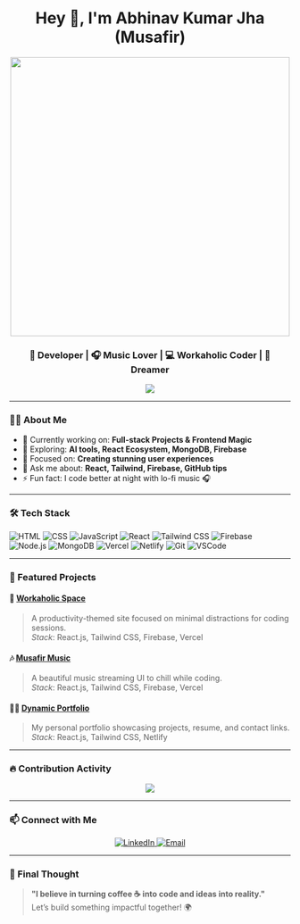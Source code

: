 <h1 align="center">Hey 👋, I'm Abhinav Kumar Jha (Musafir)</h1>

<p align="center">
  <img src="https://raw.githubusercontent.com/abhisheknaiidu/abhisheknaiidu/master/code.gif" width="500" />
</p>

<h3 align="center">🚀 Developer | 🎧 Music Lover | 💻 Workaholic Coder | 🌌 Dreamer</h3>

<p align="center">
  <img src="https://readme-typing-svg.demolab.com/?lines=Welcome+to+my+GitHub+Profile!;Building+cool+stuff+with+code.;Let's+create+something+amazing!&center=true&width=500&height=45&color=FFA500&vCenter=true&size=22" />
</p>

---

### 👨‍💻 About Me

- 🔭 Currently working on: **Full-stack Projects & Frontend Magic**
- 🌱 Exploring: **AI tools, React Ecosystem, MongoDB, Firebase**
- 🎯 Focused on: **Creating stunning user experiences**
- 💬 Ask me about: **React, Tailwind, Firebase, GitHub tips**
- ⚡ Fun fact: I code better at night with lo-fi music 🎧

---

### 🛠️ Tech Stack

![HTML](https://img.shields.io/badge/-HTML5-E34F26?style=flat&logo=html5&logoColor=white)
![CSS](https://img.shields.io/badge/-CSS3-1572B6?style=flat&logo=css3)
![JavaScript](https://img.shields.io/badge/-JavaScript-F7DF1E?style=flat&logo=javascript&logoColor=black)
![React](https://img.shields.io/badge/-React-61DAFB?style=flat&logo=react)
![Tailwind CSS](https://img.shields.io/badge/-Tailwind%20CSS-38B2AC?style=flat&logo=tailwind-css)
![Firebase](https://img.shields.io/badge/-Firebase-FFCA28?style=flat&logo=firebase&logoColor=black)
![Node.js](https://img.shields.io/badge/-Node.js-339933?style=flat&logo=node.js&logoColor=white)
![MongoDB](https://img.shields.io/badge/-MongoDB-47A248?style=flat&logo=mongodb)
![Vercel](https://img.shields.io/badge/-Vercel-000000?style=flat&logo=vercel)
![Netlify](https://img.shields.io/badge/-Netlify-00C7B7?style=flat&logo=netlify)
![Git](https://img.shields.io/badge/-Git-F05032?style=flat&logo=git)
![VSCode](https://img.shields.io/badge/-VSCode-007ACC?style=flat&logo=visual-studio-code)

---

### 🚀 Featured Projects

#### 🌌 [**Workaholic Space**](https://workaholicspace.vercel.app)
> A productivity-themed site focused on minimal distractions for coding sessions.  
> _Stack_: React.js, Tailwind CSS, Firebase, Vercel

#### 🎶 [**Musafir Music**](https://musafirmusic.vercel.app)
> A beautiful music streaming UI to chill while coding.  
> _Stack_: React.js, Tailwind CSS, Firebase, Vercel

#### 🧑‍🎨 [**Dynamic Portfolio**](https://abhinavjhaportfolio.netlify.app)
> My personal portfolio showcasing projects, resume, and contact links.  
> _Stack_: React.js, Tailwind CSS, Netlify

---

### 🔥 Contribution Activity

<p align="center">
  <img src="https://github-readme-activity-graph.vercel.app/graph?username=infinityabhinav&theme=react-dark&area=true&hide_border=true" />
</p>

---

### 📫 Connect with Me

<p align="center">
  <a href="https://www.linkedin.com/in/infinityabhinav/" target="_blank">
    <img alt="LinkedIn" src="https://img.shields.io/badge/-LinkedIn-0A66C2?style=flat&logo=linkedin&logoColor=white"/>
  </a>
  <a href="mailto:coderabhinavjha@gmail.com">
    <img alt="Email" src="https://img.shields.io/badge/-Gmail-D14836?style=flat&logo=gmail&logoColor=white" />
  </a>
</p>

---

### 💬 Final Thought

> **"I believe in turning coffee ☕ into code and ideas into reality."**  
> Let’s build something impactful together! 🌍
